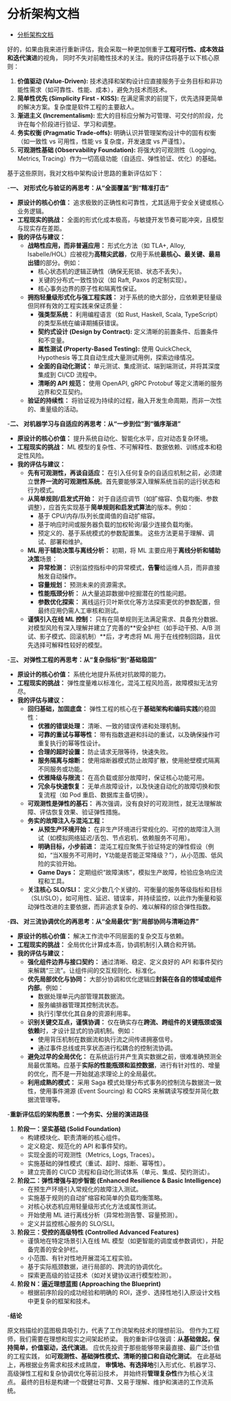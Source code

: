 # 分析架构文档

<!-- TOC START -->
- [分析架构文档](#分析架构文档)
<!-- TOC END -->

好的，如果由我来进行重新评估，我会采取一种更加侧重于**工程可行性、成本效益和迭代演进**的视角，
同时不失对前瞻性技术的关注。我的评估将基于以下核心原则：

1. **价值驱动 (Value-Driven):** 技术选择和架构设计应直接服务于业务目标和非功能性需求（如可靠性、性能、成本），避免为技术而技术。
2. **简单性优先 (Simplicity First - KISS):** 在满足需求的前提下，优先选择更简单的解决方案。复杂度是软件工程的主要敌人。
3. **渐进主义 (Incrementalism):** 宏大的目标应分解为可管理、可交付的阶段，允许在每个阶段进行验证、学习和调整。
4. **务实权衡 (Pragmatic Trade-offs):** 明确认识并管理架构设计中的固有权衡（如一致性 vs 可用性，性能 vs 复杂度，开发速度 vs 严谨性）。
5. **可观测性基础 (Observability Foundation):** 将强大的可观测性（Logging, Metrics, Tracing）作为一切高级功能（自适应、弹性验证、优化）的基础。

基于这些原则，我对文档中架构设计思路的重新评估如下：

-**一、 对形式化与验证的再思考：从“全面覆盖”到“精准打击”**

- **原设计的核心价值：** 追求极致的正确性和可靠性，尤其适用于安全关键或核心业务逻辑。
- **工程现实的挑战：** 全面的形式化成本极高，与敏捷开发节奏可能冲突，且模型与现实存在差距。
- **我的评估与建议：**
  - **战略性应用，而非普遍应用：** 形式化方法（如 TLA+, Alloy, Isabelle/HOL）应被视为**高精尖武器**，仅用于系统**最核心、最关键、最易出错**的部分。例如：
    - 核心状态机的逻辑正确性（确保无死锁、状态不丢失）。
    - 关键的分布式一致性协议（如 Raft, Paxos 的定制实现）。
    - 核心事务边界的原子性和隔离性保证。
  - **拥抱轻量级形式化与强工程实践：** 对于系统的绝大部分，应依赖更轻量级但同样有效的工程实践来保证质量：
    - **强类型系统：** 利用编程语言（如 Rust, Haskell, Scala, TypeScript）的类型系统在编译期捕获错误。
    - **契约式设计 (Design by Contract):** 定义清晰的前置条件、后置条件和不变量。
    - **属性测试 (Property-Based Testing):** 使用 QuickCheck, Hypothesis 等工具自动生成大量测试用例，探索边缘情况。
    - **全面的自动化测试：** 单元测试、集成测试、端到端测试，并将其深度集成到 CI/CD 流程中。
    - **清晰的 API 规范：** 使用 OpenAPI, gRPC Protobuf 等定义清晰的服务边界和交互契约。
  - **验证的持续性：** 将验证视为持续的过程，融入开发生命周期，而非一次性的、重量级的活动。

-**二、 对机器学习与自适应的再思考：从“一步到位”到“循序渐进”**

- **原设计的核心价值：** 提升系统自动化、智能化水平，应对动态复杂环境。
- **工程现实的挑战：** ML 模型的复杂性、不可解释性、数据依赖、训练成本和稳定性风险。
- **我的评估与建议：**
  - **先有可观测性，再谈自适应：** 在引入任何复杂的自适应机制之前，必须建立**世界一流的可观测性系统**。首先要能够深入理解系统当前的运行状态和行为模式。
  - **从简单规则/启发式开始：** 对于自适应调节（如扩缩容、负载均衡、参数调整），应首先实现基于**简单规则和启发式算法**的版本。例如：
    - 基于 CPU/内存/队列长度阈值的自动扩缩容。
    - 基于响应时间或服务器负载的加权轮询/最少连接负载均衡。
    - 预定义的、基于系统模式的参数配置集。
        这些方法更易于理解、调试、部署和维护。
  - **ML 用于辅助决策与离线分析：** 初期，将 ML 主要应用于**离线分析和辅助决策**场景：
    - **异常检测：** 识别监控指标中的异常模式，**告警**给运维人员，而非直接触发自动操作。
    - **容量规划：** 预测未来的资源需求。
    - **性能瓶颈分析：** 从大量追踪数据中挖掘潜在的性能问题。
    - **参数优化探索：** 离线运行贝叶斯优化等方法探索更优的参数配置，但最终应用仍需人工审核和测试。
  - **谨慎引入在线 ML 控制：** 只有在简单规则无法满足需求、具备充分数据、对模型风险有深入理解并建立了完善的**安全护栏（如手动干预、A/B 测试、影子模式、回滚机制）**后，才考虑将 ML 用于在线控制回路，且优先选择可解释性较好的模型。

-**三、 对弹性工程的再思考：从“复杂指标”到“基础稳固”**

- **原设计的核心价值：** 系统化地提升系统对抗故障的能力。
- **工程现实的挑战：** 弹性度量难以标准化，混沌工程风险高，故障模拟无法穷尽。
- **我的评估与建议：**
  - **回归基础，加固底盘：** 弹性工程的核心在于**基础架构和编码实践**的稳固性：
    - **优雅的错误处理：** 清晰、一致的错误传递和处理机制。
    - **可靠的重试与幂等性：** 带有指数退避和抖动的重试，以及确保操作可重复执行的幂等性设计。
    - **合理的超时设置：** 防止请求无限等待，快速失败。
    - **服务隔离与熔断：** 使用熔断器模式防止故障扩散，使用舱壁模式隔离不同服务或功能。
    - **优雅降级与限流：** 在高负载或部分故障时，保证核心功能可用。
    - **冗余与快速恢复：** 无单点故障设计，以及快速自动化的故障切换和恢复流程（如 Pod 重启、数据库主备切换）。
  - **可观测性是弹性的基石：** 再次强调，没有良好的可观测性，就无法理解故障、评估恢复效果、验证弹性措施。
  - **务实的故障注入与混沌工程：**
    - **从预生产环境开始：** 在非生产环境进行常规化的、可控的故障注入测试（如模拟网络延迟/丢包、节点宕机、依赖服务不可用）。
    - **明确目标，小步前进：** 混沌工程应聚焦于验证特定的弹性假设（例如，“当X服务不可用时，Y功能是否能正常降级？”），从小范围、低风险的实验开始。
    - **Game Days：** 定期组织“故障演练”，模拟生产故障，检验应急响应流程和工具。
  - **关注核心 SLO/SLI：** 定义少数几个关键的、可衡量的服务等级指标和目标（SLI/SLO），如可用性、延迟、错误率，并持续监控，以此作为衡量和驱动弹性改进的主要依据，而非追求复杂的、难以解释的综合弹性指数。

-**四、 对三流协调优化的再思考：从“全局最优”到“局部协同与清晰边界”**

- **原设计的核心价值：** 解决工作流中不同层面的复杂交互与依赖。
- **工程现实的挑战：** 全局优化计算成本高，协调机制引入耦合和开销。
- **我的评估与建议：**
  - **强化组件边界与接口契约：** 通过清晰、稳定、定义良好的 API 和事件契约来解耦“三流”。让组件间的交互规则化、标准化。
  - **优先局部优化与协同：** 大部分协调和优化逻辑应**封装在各自的领域或组件内部**。例如：
    - 数据处理单元内部管理其数据流。
    - 服务编排器管理其控制流状态。
    - 执行引擎优化其自身的资源利用率。
  - **识别关键交互点，谨慎协调：** 仅在确实存在**跨流、跨组件的关键瓶颈或强依赖**时，才设计显式的协调机制。例如：
    - 使用背压机制在数据流和执行流之间传递拥塞信号。
    - 通过事件总线或共享状态进行松耦合的控制流协调。
  - **避免过早的全局优化：** 在系统运行并产生真实数据之前，很难准确预测全局最优策略。应基于**实际的性能瓶颈和监控数据**，进行有针对性的、增量的优化，而不是一开始就追求理论上的全局最优。
  - **利用成熟的模式：** 采用 Saga 模式处理分布式事务的控制流与数据流一致性，使用事件溯源 (Event Sourcing) 和 CQRS 来解耦读写模型并简化数据流管理等。

-**重新评估后的架构愿景：一个务实、分层的演进路径**

1. **阶段一：坚实基础 (Solid Foundation)**
    - 构建模块化、职责清晰的核心组件。
    - 定义稳定、规范化的 API 和事件契约。
    - 实现全面的可观测性（Metrics, Logs, Traces）。
    - 实施基础的弹性模式（重试、超时、熔断、幂等性）。
    - 建立完善的 CI/CD 流程和自动化测试体系（单元、集成、契约测试）。
2. **阶段二：弹性增强与初步智能 (Enhanced Resilience & Basic Intelligence)**
    - 在预生产环境引入常规化的故障注入测试。
    - 实施基于规则的自动扩缩容和简单的负载均衡策略。
    - 对核心状态机应用轻量级形式化方法或属性测试。
    - 开始使用 ML 进行离线分析（异常检测告警、容量预测）。
    - 定义并监控核心服务的 SLO/SLI。
3. **阶段三：受控的高级特性 (Controlled Advanced Features)**
    - 谨慎地在特定场景引入在线 ML 模型（如更智能的调度或参数调优），并配备完善的安全护栏。
    - 小范围、有针对性地开展混沌工程实验。
    - 基于实际瓶颈数据，进行局部的、跨流的协调优化。
    - 探索更高级的验证技术（如对关键协议进行模型检测）。
4. **阶段 N：逼近理想蓝图 (Approaching the Blueprint)**
    - 根据前序阶段的成功经验和明确的 ROI，逐步、选择性地引入原设计文档中更复杂的框架和技术。

-**结论**

原文档描绘的蓝图极具吸引力，代表了工作流架构技术的理想前沿。
但作为工程师，我们需要在理想和现实之间架起桥梁。
我的重新评估强调：**从基础做起，保持简单，价值驱动，迭代演进**。
应优先投资于那些能够带来最直接、最广泛价值的工程实践，
如**可观测性、基础弹性模式、清晰的接口和自动化测试**。
在此基础上，再根据业务需求和技术成熟度，
**审慎地、有选择地**引入形式化、机器学习、高级弹性工程和复杂协调优化等前沿技术，
并始终将**管理复杂性**作为核心关注点。
最终的目标是构建一个既健壮可靠、又易于理解、维护和演进的工作流系统。
